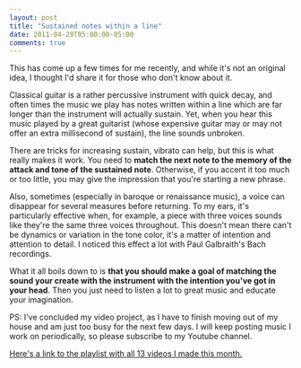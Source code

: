 ```yaml
---
layout: post
title: "Sustained notes within a line"
date: 2011-04-29T05:00:00-05:00
comments: true
---
```


This has come up a few times for me recently, and while it's not an original idea, I thought I'd share it for those who don't know about it.

Classical guitar is a rather percussive instrument with quick decay, and often times the music we play has notes written within a line which are far longer than the instrument will actually sustain. Yet, when you hear this music played by a great guitarist (whose expensive guitar may or may not offer an extra millisecond of sustain), the line sounds unbroken.

There are tricks for increasing sustain, vibrato can help, but this is what really makes it work. You need to **match the next note to the memory of the attack and tone of the sustained note**. Otherwise, if you accent it too much or too little, you may give the impression that you're starting a new phrase.

Also, sometimes (especially in baroque or renaissance music), a voice can disappear for several measures before returning. To my ears, it's particularly effective when, for example, a piece with three voices sounds like they're the same three voices throughout. This doesn't mean there can't be dynamics or variation in the tone color, it's a matter of intention and attention to detail. I noticed this effect a lot with Paul Galbraith's Bach recordings.

What it all boils down to is **that you should make a goal of matching the sound your create with the instrument with the intention you've got in your head**. Then you just need to listen a lot to great music and educate your imagination.

PS: I've concluded my video project, as I have to finish moving out of my house and am just too busy for the next few days. I will keep posting music I work on periodically, so please subscribe to my Youtube channel.

<a href="http://www.youtube.com/view_play_list?p=CCBF8167D9AD5621">Here's a link to the playlist with all 13 videos I made this month.</a>

